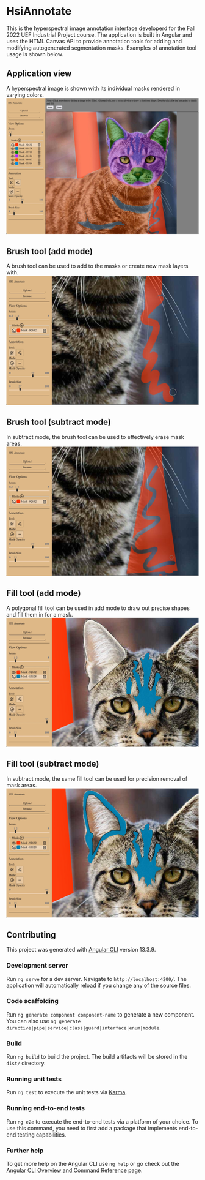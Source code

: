 # HsiAnnotate
This is the hyperspectral image annotation interface developerd for the Fall 2022 UEF Industrial Project course.  The application is built in Angular and uses the HTML Canvas API to provide annotation tools for adding and modifying autogenerated segmentation masks.  Examples of annotation tool usage is shown below.

## Application view
A hyperspectral image is shown with its individual masks rendered in varying colors.
![Application view](./demo-images/idp_progress-report_annotate-app_app.jpg)

## Brush tool (add mode)
A brush tool can be used to add to the masks or create new mask layers with.
![Brush tool in add mode](./demo-images/idp_progress-report_annotate-app_brush-add.jpg)

## Brush tool (subtract mode)
In subtract mode, the brush tool can be used to effectively erase mask areas.
![Brush tool in subtract mode](./demo-images/idp_progress-report_annotate-app_brush-subtract.jpg)

## Fill tool (add mode)
A polygonal fill tool can be used in add mode to draw out precise shapes and fill them in for a mask.
![Fill tool in add mode](./demo-images/idp_progress-report_annotate-app_fill-add.jpg)

## Fill tool (subtract mode)
In subtract mode, the same fill tool can be used for precision removal of mask areas.
![Fill tool in add mode](./demo-images/idp_progress-report_annotate-app_fill-subtract.jpg)


## Contributing
This project was generated with [Angular CLI](https://github.com/angular/angular-cli) version 13.3.9.

### Development server

Run `ng serve` for a dev server. Navigate to `http://localhost:4200/`. The application will automatically reload if you change any of the source files.

### Code scaffolding

Run `ng generate component component-name` to generate a new component. You can also use `ng generate directive|pipe|service|class|guard|interface|enum|module`.

### Build

Run `ng build` to build the project. The build artifacts will be stored in the `dist/` directory.

### Running unit tests

Run `ng test` to execute the unit tests via [Karma](https://karma-runner.github.io).

### Running end-to-end tests

Run `ng e2e` to execute the end-to-end tests via a platform of your choice. To use this command, you need to first add a package that implements end-to-end testing capabilities.

### Further help

To get more help on the Angular CLI use `ng help` or go check out the [Angular CLI Overview and Command Reference](https://angular.io/cli) page.
